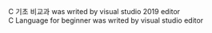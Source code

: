 C 기초 비교과 was writed by visual studio 2019 editor  
C Language for beginner was writed by visual studio editor
